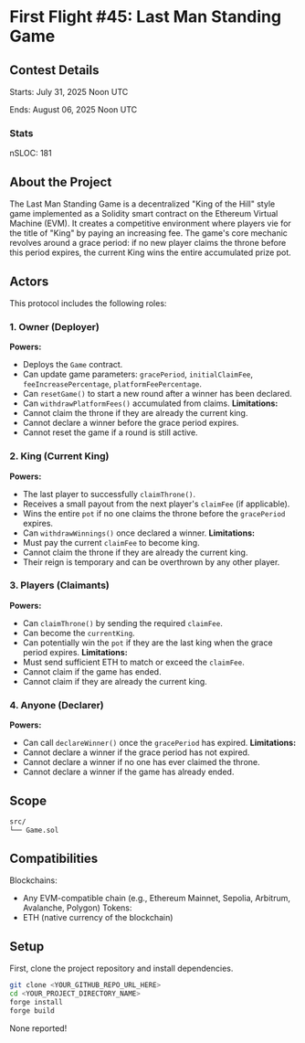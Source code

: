 # First Flight #45: Last Man Standing Game

## Contest Details

Starts: July 31, 2025 Noon UTC

Ends: August 06, 2025 Noon UTC

### Stats

nSLOC: 181


[//]: # (contest-details-open)

## About the Project

The Last Man Standing Game is a decentralized "King of the Hill" style game implemented as a Solidity smart contract on the Ethereum Virtual Machine (EVM). It creates a competitive environment where players vie for the title of "King" by paying an increasing fee. The game's core mechanic revolves around a grace period: if no new player claims the throne before this period expires, the current King wins the entire accumulated prize pot.

## Actors

This protocol includes the following roles:

### 1. Owner (Deployer)
**Powers:**
* Deploys the `Game` contract.
* Can update game parameters: `gracePeriod`, `initialClaimFee`, `feeIncreasePercentage`, `platformFeePercentage`.
* Can `resetGame()` to start a new round after a winner has been declared.
* Can `withdrawPlatformFees()` accumulated from claims.
**Limitations:**
* Cannot claim the throne if they are already the current king.
* Cannot declare a winner before the grace period expires.
* Cannot reset the game if a round is still active.

### 2. King (Current King)
**Powers:**
* The last player to successfully `claimThrone()`.
* Receives a small payout from the next player's `claimFee` (if applicable).
* Wins the entire `pot` if no one claims the throne before the `gracePeriod` expires.
* Can `withdrawWinnings()` once declared a winner.
**Limitations:**
* Must pay the current `claimFee` to become king.
* Cannot claim the throne if they are already the current king.
* Their reign is temporary and can be overthrown by any other player.

### 3. Players (Claimants)
**Powers:**
* Can `claimThrone()` by sending the required `claimFee`.
* Can become the `currentKing`.
* Can potentially win the `pot` if they are the last king when the grace period expires.
**Limitations:**
* Must send sufficient ETH to match or exceed the `claimFee`.
* Cannot claim if the game has ended.
* Cannot claim if they are already the current king.

### 4. Anyone (Declarer)
**Powers:**
* Can call `declareWinner()` once the `gracePeriod` has expired.
**Limitations:**
* Cannot declare a winner if the grace period has not expired.
* Cannot declare a winner if no one has ever claimed the throne.
* Cannot declare a winner if the game has already ended.

[//]: # (contest-details-close)

[//]: # (scope-open)

## Scope

```bash
src/
└── Game.sol
```

## Compatibilities

Blockchains:
- Any EVM-compatible chain (e.g., Ethereum Mainnet, Sepolia, Arbitrum, Avalanche, Polygon)
Tokens:
- ETH (native currency of the blockchain)

[//]: # (scope-close)


[//]: # (getting-started-open)

## Setup

First, clone the project repository and install dependencies.

```bash
git clone <YOUR_GITHUB_REPO_URL_HERE>
cd <YOUR_PROJECT_DIRECTORY_NAME>
forge install
forge build
```

[//]: # (getting-started-close)

[//]: # (known-issues-open)

None reported!

[//]: # (known-issues-close)